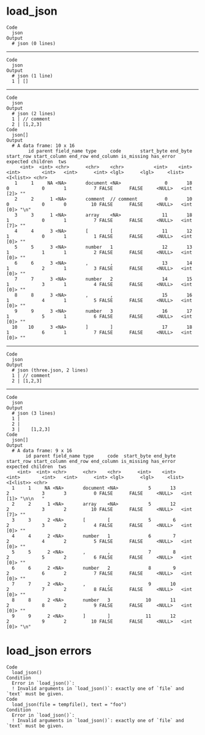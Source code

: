 # load_json

    Code
      json
    Output
      # json (0 lines)

---

    Code
      json
    Output
      # json (1 line)
      1 | []

---

    Code
      json
    Output
      # json (2 lines)
      1 | // comment
      2 | [1,2,3]
    Code
      json[]
    Output
      # A data frame: 10 x 16
            id parent field_name type     code       start_byte end_byte start_row start_column end_row end_column is_missing has_error expected children  tws  
         <int>  <int> <chr>      <chr>    <chr>           <int>    <int>     <int>        <int>   <int>      <int> <lgl>      <lgl>     <list>   <I<list>> <chr>
       1     1     NA <NA>       document <NA>                0       18         0            0       1          7 FALSE      FALSE     <NULL>   <int [2]> ""   
       2     2      1 <NA>       comment  // comment          0       10         0            0       0         10 FALSE      FALSE     <NULL>   <int [0]> "\n" 
       3     3      1 <NA>       array    <NA>               11       18         1            0       1          7 FALSE      FALSE     <NULL>   <int [7]> ""   
       4     4      3 <NA>       [        [                  11       12         1            0       1          1 FALSE      FALSE     <NULL>   <int [0]> ""   
       5     5      3 <NA>       number   1                  12       13         1            1       1          2 FALSE      FALSE     <NULL>   <int [0]> ""   
       6     6      3 <NA>       ,        ,                  13       14         1            2       1          3 FALSE      FALSE     <NULL>   <int [0]> ""   
       7     7      3 <NA>       number   2                  14       15         1            3       1          4 FALSE      FALSE     <NULL>   <int [0]> ""   
       8     8      3 <NA>       ,        ,                  15       16         1            4       1          5 FALSE      FALSE     <NULL>   <int [0]> ""   
       9     9      3 <NA>       number   3                  16       17         1            5       1          6 FALSE      FALSE     <NULL>   <int [0]> ""   
      10    10      3 <NA>       ]        ]                  17       18         1            6       1          7 FALSE      FALSE     <NULL>   <int [0]> ""   

---

    Code
      json
    Output
      # json (three.json, 2 lines)
      1 | // comment
      2 | [1,2,3]

---

    Code
      json
    Output
      # json (3 lines)
      1 | 
      2 | 
      3 |    [1,2,3]
    Code
      json[]
    Output
      # A data frame: 9 x 16
           id parent field_name type     code  start_byte end_byte start_row start_column end_row end_column is_missing has_error expected children  tws      
        <int>  <int> <chr>      <chr>    <chr>      <int>    <int>     <int>        <int>   <int>      <int> <lgl>      <lgl>     <list>   <I<list>> <chr>    
      1     1     NA <NA>       document <NA>           5       13         2            3       3          0 FALSE      FALSE     <NULL>   <int [1]> "\n\n   "
      2     2      1 <NA>       array    <NA>           5       12         2            3       2         10 FALSE      FALSE     <NULL>   <int [7]> ""       
      3     3      2 <NA>       [        [              5        6         2            3       2          4 FALSE      FALSE     <NULL>   <int [0]> ""       
      4     4      2 <NA>       number   1              6        7         2            4       2          5 FALSE      FALSE     <NULL>   <int [0]> ""       
      5     5      2 <NA>       ,        ,              7        8         2            5       2          6 FALSE      FALSE     <NULL>   <int [0]> ""       
      6     6      2 <NA>       number   2              8        9         2            6       2          7 FALSE      FALSE     <NULL>   <int [0]> ""       
      7     7      2 <NA>       ,        ,              9       10         2            7       2          8 FALSE      FALSE     <NULL>   <int [0]> ""       
      8     8      2 <NA>       number   3             10       11         2            8       2          9 FALSE      FALSE     <NULL>   <int [0]> ""       
      9     9      2 <NA>       ]        ]             11       12         2            9       2         10 FALSE      FALSE     <NULL>   <int [0]> "\n"     

# load_json errors

    Code
      load_json()
    Condition
      Error in `load_json()`:
      ! Invalid arguments in `load_json()`: exactly one of `file` and `text` must be given.
    Code
      load_json(file = tempfile(), text = "foo")
    Condition
      Error in `load_json()`:
      ! Invalid arguments in `load_json()`: exactly one of `file` and `text` must be given.

